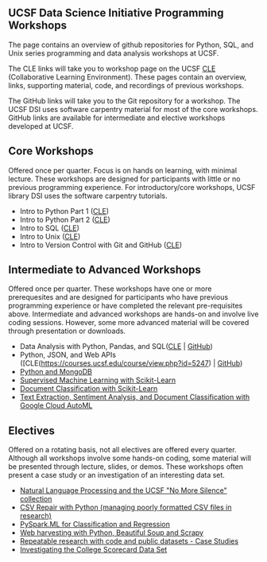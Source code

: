 ## UCSF Data Science Initiative Programming Workshops

The page contains an overview of github repositories for Python, SQL, and Unix series programming and data analysis workshops at UCSF. 

The CLE links will take you to workshop page on the UCSF [CLE](http://courses.ucsf.edu) (Collaborative Learning Environment). These pages contain an overview, links, supporting material, code, and recordings of previous workshops.

The GitHub links will take you to the Git repository for a workshop. The UCSF DSI uses software carpentry material for most of the core workshops. GitHub links are available for intermediate and elective workshops developed at UCSF. 

## Core Workshops

Offered once per quarter. Focus is on hands on learning, with minimal lecture. These workshops are designed for participants with little or no previous programming experience. For introductory/core workshops, UCSF library DSI uses the software carpentry tutorials. 

- Intro to Python Part 1 ([CLE](https://courses.ucsf.edu/course/view.php?id=5281))
- Intro to Python Part 2 ([CLE](https://courses.ucsf.edu/course/view.php?id=5296))
- Intro to SQL ([CLE](https://courses.ucsf.edu/course/view.php?id=4401))
- Intro to Unix ([CLE](https://courses.ucsf.edu/course/view.php?id=5327))
- Intro to Version Control with Git and GitHub ([CLE](https://courses.ucsf.edu/course/view.php?id=5208))

## Intermediate to Advanced Workshops

Offered once per quarter. These workshops have one or more prerequesites and are designed for participants who have previous programming experience or have completed the relevant pre-requisites above. Intermediate and advanced workshops are hands-on and involve live coding sessions. However, some more advanced material will be covered through presentation or downloads. 

- Data Analysis with Python, Pandas, and SQL([CLE](https://courses.ucsf.edu/course/view.php?id=5203) | [GitHub](https://github.com/geoffswc/Python-SQL-Workshop))
- Python, JSON, and Web APIs ([CLE(https://courses.ucsf.edu/course/view.php?id=5247) | [GitHub](https://github.com/geoffswc/Python-JSON-Workshop))
- [Python and MongoDB](https://github.com/geoffswc/MongoDB-Python-Workshop)
- [Supervised Machine Learning with Scikit-Learn](https://github.com/geoffswc/Covid-Test-Predictions)
- [Document Classification with Scikit-Learn](https://github.com/geoffswc/Scikit-Learn-Workshop)
- [Text Extraction, Sentiment Analysis, and Document Classification with Google Cloud AutoML](https://github.com/geoffswc/GCP-Machine-Learning-API-Workshop)

## Electives

Offered on a rotating basis, not all electives are offered every quarter. Although all workshops involve some hands-on coding, some material will be presented through lecture, slides, or demos. These workshops often present a case study or an investigation of an interesting data set. 

- [Natural Language Processing and the UCSF "No More Silence" collection](https://github.com/geoffswc/NLP-NoMoreSilence-Workshop)
- [CSV Repair with Python (managing poorly formatted CSV files in research)](https://github.com/geoffswc/CSV-Repair)
- [PySpark.ML for Classification and Regression](https://github.com/geoffswc/PySparkMLRegression)
- [Web harvesting with Python, Beautiful Soup and Scrapy](https://github.com/geoffswc/NCSL-Coronavirus-Data)
- [Repeatable research with code and public datasets - Case Studies](https://github.com/geoffswc/Code_Handoff_Workshop)
- [Investigating the College Scorecard Data Set](https://github.com/geoffswc/Data-Science-Related-Degrees)




